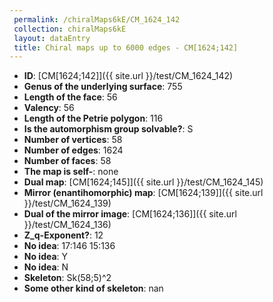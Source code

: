 ```yaml
--- 
 permalink: /chiralMaps6kE/CM_1624_142 
 collection: chiralMaps6kE
 layout: dataEntry
 title: Chiral maps up to 6000 edges - CM[1624;142]
---
```


- **ID**: [CM[1624;142]]({{ site.url }}/test/CM_1624_142)
- **Genus of the underlying surface**: 755
- **Length of the face**: 56
- **Valency**: 56
- **Length of the Petrie polygon**: 116
- **Is the automorphism group solvable?**: S
- **Number of vertices**: 58
- **Number of edges**: 1624
- **Number of faces**: 58
- **The map is self-**: none
- **Dual map**: [CM[1624;145]]({{ site.url }}/test/CM_1624_145)
- **Mirror (enantihomorphic) map**: [CM[1624;139]]({{ site.url }}/test/CM_1624_139)
- **Dual of the mirror image**: [CM[1624;136]]({{ site.url }}/test/CM_1624_136)
- **Z_q-Exponent?**: 12
- **No idea**:  17:146 15:136
- **No idea**: Y
- **No idea**: N
- **Skeleton**: Sk(58;5)^2
- **Some other kind of skeleton**: nan
